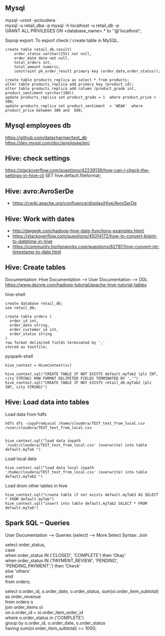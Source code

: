 ## Mysql
mysql -uroot -pcloudera  
mysql -u retail_dba -p
mysql -h localhost -u retail_db -p  
GRANT ALL PRIVILEGES ON <database_name>.* to ''@'localhost';

Sqoop export: To export check / create table in MySQL. 
```
create table retail_db.result(
	order_status varchar(255) not null, 
	order_date date not null,
	total_orders int, 
	total_amount numeric, 
	constraint pk_order_result primary key (order_date,order_status)); 
```

```
create table products_replica as select * from products;
alter table products_replica add primary key (product_id);
alter table products_replica add column (product_grade int, product_sentiment varchar(100))
update products_replica set product_grade = 1  where product_price > 500;
update products_replica set product_sentiment  = 'WEAK'  where product_price between 300 and  500;
```

## Mysql employees db
https://github.com/datacharmer/test_db
https://dev.mysql.com/doc/employee/en/


## Hive: check settings
https://stackoverflow.com/questions/42239139/how-can-i-check-the-settings-in-hive-cli
SET hive.default.fileformat;

## Hive: avro:AvroSerDe
* https://cwiki.apache.org/confluence/display/Hive/AvroSerDe

## Hive: Work with dates
* http://dwgeek.com/hadoop-hive-date-functions-examples.html/
* https://stackoverflow.com/questions/45014172/how-to-convert-bigint-to-datetime-in-hive
* https://community.hortonworks.com/questions/82797/hive-convert-int-timestamp-to-date.html

## Hive: Create tables

Documentation: Hive Documentation --> User Documentation --> DDL
https://www.dezyre.com/hadoop-tutorial/apache-hive-tutorial-tables

hive-shell
```
create database retail_db;  
use retail_db;

create table orders (  
  order_id int,  
  order_date string,  
  order_customer_id int,    
  order_status string    
)  
row format delimited fields terminated by ','  
stored as textfile;  
```

pyspark-shell
```
hive_context = HiveContext(sc)

hive_context.sql("CREATE TABLE IF NOT EXISTS default.myTab2 (plz INT, city STRING) ROW FORMAT DELIMITED FIELDS TERMINATED BY ','")
hive_context.sql("CREATE TABLE IF NOT EXISTS retail_db.myTab2 (plz INT, city STRING)")

```

## Hive: Load data into tables

Load data from hdfs
```
hdfs dfs -copyFromLocal /home/cloudera/TEST_text_from_local.csv /user/cloudera/TEST_text_from_local.csv


hive_context.sql("load data inpath '/user/cloudera/TEST_text_from_local.csv' (overwrite) into table default.myTab ")
```

Load local data
```
hive_context.sql("load data local inpath '/home/cloudera/TEST_text_from_local.csv' (overwrite) into table default.myTab2 ")
```

Load drom other tables in hive
```
hive_context.sql("create table if not exists default.myTab3 AS SELECT * FROM default.myTab")
hive_context.sql("insert into table default.myTab2 SELECT * FROM default.myTab")
```




##  Spark SQL – Queries 

User Documentation --> Queries (select) -->  More Select Syntax: Join

select order_status,  
       case    
            when order_status IN ('CLOSED', 'COMPLETE') then ‘Okay’   
            when order_status IN ('PAYMENT_REVIEW', 'PENDING', 'PENDING_PAYMENT',') then ‘Check’  
            else 'others'  
       end   
from orders;  



select o.order_id, o.order_date, o.order_status, sum(oi.order_item_subtotal)  as order_revenue  
from orders o   
join order_items oi  
on o.order_id = oi.order_item_order_id  
where o.order_status in ('COMPLETE')  
group by o.order_id, o.order_date, o.order_status  
having sum(oi.order_item_subtotal) >= 1000;  
 
